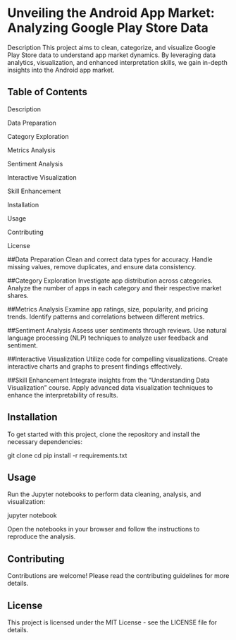 # Unveiling the Android App Market: Analyzing Google Play Store Data
Description
This project aims to clean, categorize, and visualize Google Play Store data to understand app market dynamics. By leveraging data analytics, visualization, and enhanced interpretation skills, we gain in-depth insights into the Android app market.

## Table of Contents
Description

Data Preparation

Category Exploration

Metrics Analysis

Sentiment Analysis

Interactive Visualization

Skill Enhancement

Installation

Usage

Contributing

License

##Data Preparation
Clean and correct data types for accuracy.
Handle missing values, remove duplicates, and ensure data consistency.

##Category Exploration
Investigate app distribution across categories.
Analyze the number of apps in each category and their respective market shares.

##Metrics Analysis
Examine app ratings, size, popularity, and pricing trends.
Identify patterns and correlations between different metrics.

##Sentiment Analysis
Assess user sentiments through reviews.
Use natural language processing (NLP) techniques to analyze user feedback and sentiment.

##Interactive Visualization
Utilize code for compelling visualizations.
Create interactive charts and graphs to present findings effectively.

##Skill Enhancement
Integrate insights from the “Understanding Data Visualization” course.
Apply advanced data visualization techniques to enhance the interpretability of results.

## Installation
To get started with this project, clone the repository and install the necessary dependencies:

git clone <repository-url>
cd <repository-directory>
pip install -r requirements.txt

## Usage
Run the Jupyter notebooks to perform data cleaning, analysis, and visualization:

jupyter notebook

Open the notebooks in your browser and follow the instructions to reproduce the analysis.

## Contributing
Contributions are welcome! Please read the contributing guidelines for more details.

## License
This project is licensed under the MIT License - see the LICENSE file for details.
